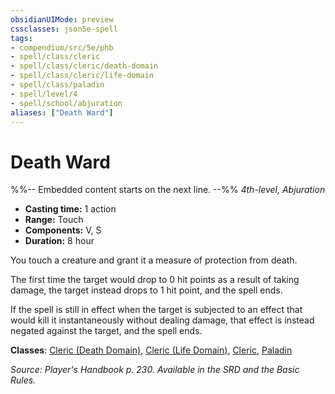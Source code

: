 ```yaml
---
obsidianUIMode: preview
cssclasses: json5e-spell
tags:
- compendium/src/5e/phb
- spell/class/cleric
- spell/class/cleric/death-domain
- spell/class/cleric/life-domain
- spell/class/paladin
- spell/level/4
- spell/school/abjuration
aliases: ["Death Ward"]
---
```

# Death Ward
%%-- Embedded content starts on the next line. --%%
*4th-level, Abjuration*  

- **Casting time:** 1 action
- **Range:** Touch
- **Components:** V, S
- **Duration:** 8 hour

You touch a creature and grant it a measure of protection from death.

The first time the target would drop to 0 hit points as a result of taking damage, the target instead drops to 1 hit point, and the spell ends.

If the spell is still in effect when the target is subjected to an effect that would kill it instantaneously without dealing damage, that effect is instead negated against the target, and the spell ends.

**Classes**: [Cleric (Death Domain)](compendium/classes/cleric-death-domain.md), [Cleric (Life Domain)](compendium/classes/cleric-life-domain.md), [Cleric](compendium/classes/cleric.md), [Paladin](compendium/classes/paladin.md)

*Source: Player's Handbook p. 230. Available in the SRD and the Basic Rules.*